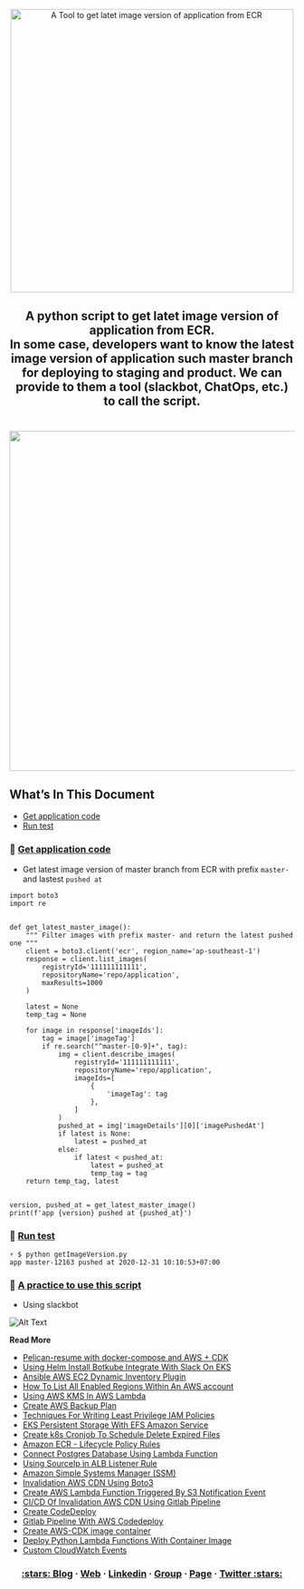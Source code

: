 <p align="center">
  <a href="https://dev.to/vumdao">
    <img alt="A Tool to get latet image version of application from ECR" src="https://dev-to-uploads.s3.amazonaws.com/i/aqbkj87wr6mbiuble3zv.png" width="500" />
  </a>
</p>
<h2 align="center">
  <div>A python script to get latet image version of application from ECR.</div>
  <dive>In some case, developers want to know the latest image version of application such master branch for deploying to staging and product. We can provide to them a tool (slackbot, ChatOps, etc.) to call the script.</div>
</h2>


<h1 align="center">
  <img src="https://dev-to-uploads.s3.amazonaws.com/i/6c8o2euizjbx8kxnyxz0.png" width=600/>
</h1>

## What’s In This Document 
- [Get application code](#-Get-application-code)
- [Run test](#-Run-test)


### 🚀 **[Get application code](#-Get-application-code)**
- Get latest image version of master branch from ECR with prefix `master-` and lastest `pushed at`

```
import boto3
import re


def get_latest_master_image():
    """ Filter images with prefix master- and return the latest pushed one """
    client = boto3.client('ecr', region_name='ap-southeast-1')
    response = client.list_images(
        registryId='111111111111',
        repositoryName='repo/application',
        maxResults=1000
    )

    latest = None
    temp_tag = None

    for image in response['imageIds']:
        tag = image['imageTag']
        if re.search("^master-[0-9]+", tag):
            img = client.describe_images(
                registryId='111111111111',
                repositoryName='repo/application',
                imageIds=[
                    {
                        'imageTag': tag
                    },
                ]
            )
            pushed_at = img['imageDetails'][0]['imagePushedAt']
            if latest is None:
                latest = pushed_at
            else:
                if latest < pushed_at:
                    latest = pushed_at
                    temp_tag = tag
    return temp_tag, latest


version, pushed_at = get_latest_master_image()
print(f'app {version} pushed at {pushed_at}')
```

### 🚀 **[Run test](#-Run-test)**
```
⚡ $ python getImageVersion.py 
app master-12163 pushed at 2020-12-31 10:10:53+07:00
```

### 🚀 **[A practice to use this script](#-A-practice-to-use-this-script)**
- Using slackbot

![Alt Text](https://dev-to-uploads.s3.amazonaws.com/i/r240froj3r7xgdl86j91.png)


**Read More**
- [Pelican-resume with docker-compose and AWS + CDK](https://dev.to/vumdao/pelican-resume-with-docker-compose-and-aws-cdk-33e5)
- [Using Helm Install Botkube Integrate With Slack On EKS](https://dev.to/vumdao/using-helm-install-botkube-integrate-with-slack-on-eks-gmn)
- [Ansible AWS EC2 Dynamic Inventory Plugin](https://dev.to/vumdao/ansible-aws-ec2-dynamic-inventory-plugin-3bme)
- [How To List All Enabled Regions Within An AWS account](https://dev.to/vumdao/list-all-enabled-regions-within-an-aws-account-4oo7)
- [Using AWS KMS In AWS Lambda](https://dev.to/vumdao/using-aws-kms-in-aws-lambda-2jm2)
- [Create AWS Backup Plan](https://dev.to/vumdao/create-aws-backup-plan-a0f)
- [Techniques For Writing Least Privilege IAM Policies](https://dev.to/vumdao/techniques-for-writing-least-privilege-iam-policies-4fc7)
- [EKS Persistent Storage With EFS Amazon Service](https://dev.to/vumdao/eks-persistent-storage-with-efs-amazon-service-14ei)
- [Create k8s Cronjob To Schedule Delete Expired Files](https://dev.to/vumdao/create-k8s-cronjob-to-schedule-delete-expired-files-1i41)
- [Amazon ECR - Lifecycle Policy Rules](https://dev.to/vumdao/amazon-ecr-lifecycle-policy-rules-1l59)
- [Connect Postgres Database Using Lambda Function](https://dev.to/vumdao/connect-postgres-database-using-lambda-function-1mca)
- [Using SourceIp in ALB Listener Rule](https://dev.to/vumdao/using-sourceip-in-alb-listener-rule-377b)
- [Amazon Simple Systems Manager (SSM)](https://dev.to/vumdao/amazon-simple-systems-manager-ssm-2pb0)
- [Invalidation AWS CDN Using Boto3](https://dev.to/vumdao/invalidation-aws-cdn-using-boto3-2k9g)
- [Create AWS Lambda Function Triggered By S3 Notification Event](https://dev.to/vumdao/create-aws-lambda-function-triggered-by-s3-notification-event-9p0)
- [CI/CD Of Invalidation AWS CDN Using Gitlab Pipeline](https://dev.to/vumdao/ci-cd-of-invalidation-aws-cdn-using-gitlab-pipeline-34op)
- [Create CodeDeploy](https://dev.to/vumdao/create-codedeploy-4425)
- [Gitlab Pipeline With AWS Codedeploy](https://dev.to/vumdao/gitlab-pipeline-with-aws-codedeploy-30cl)
- [Create AWS-CDK image container](https://dev.to/vumdao/create-aws-cdk-image-container-43ei)
- [Deploy Python Lambda Functions With Container Image](https://dev.to/vumdao/deploy-python-lambda-functions-with-container-image-5hgj)
- [Custom CloudWatch Events](https://dev.to/vumdao/custom-cloudwatch-events-4j3j)

<h3 align="center">
  <a href="https://dev.to/vumdao">:stars: Blog</a>
  <span> · </span>
  <a href="https://vumdao.hashnode.dev/">Web</a>
  <span> · </span>
  <a href="https://www.linkedin.com/in/vu-dao-9280ab43/">Linkedin</a>
  <span> · </span>
  <a href="https://www.linkedin.com/groups/12488649/">Group</a>
  <span> · </span>
  <a href="https://www.facebook.com/CloudOpz-104917804863956">Page</a>
  <span> · </span>
  <a href="https://twitter.com/VuDao81124667">Twitter :stars:</a>
</h3>

